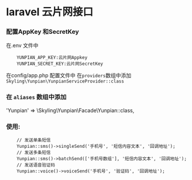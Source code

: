 # laravel 云片网接口

### 配置AppKey 和SecretKey
在.env 文件中
```
	YUNPIAN_APP_KEY:云片网Appkey
	YUNPIAN_SECRET_KEY:云片网SecretKey
```
在config/app.php 配置文件中
在`providers`数组中添加
`Skyling\Yunpian\YunpianServiceProvider::class`

### 在 `aliases` 数组中添加

'Yunpian' => \Skyling\Yunpian\Facade\Yunpian::class,

### 使用:
```
	// 发送单条短信
	Yunpian::sms()->singleSend('手机号', '短信内容文本', '回调地址');
	// 发送多条短信
	Yunpian::sms()->batchSend(['手机号数组'], '短信内容文本', '回调地址');
	// 发送语音验证码
	Yunpian::voice()->voiceSend('手机号', '验证码', '回调地址');
```
